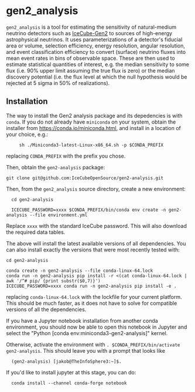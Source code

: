 # gen2_analysis

`gen2_analysis` is a tool for estimating the sensitivity of natural-medium
neutrino detectors such as [IceCube-Gen2](https://www.icecube-gen2.de/) to
sources of high-energy astrophysical neutrinos. It uses parameterizations of a
detector's fiducial area or volume, selection efficiency, energy resolution,
angular resolution, and event classification efficiency to convert (surface)
neutrino fluxes into mean event rates in bins of observable space. These are
then used to estimate statistical quantities of interest, e.g. the median
sensitivity to some flux (i.e. 90% upper limit assuming the true flux is zero)
or the median discovery potential (i.e. the flux level at which the null
hypothesis would be rejected at 5 sigma in 50% of realizations).

## Installation

The way to install the Gen2 analysis package and its depedencies is
with `conda`. If you do not already have `miniconda` on your system, obtain the
installer from https://conda.io/miniconda.html, and install in a location of
your choice, e.g.:

```
     sh ./Miniconda3-latest-Linux-x86_64.sh -p $CONDA_PREFIX
```

replacing `CONDA_PREFIX` with the prefix you chose.

Then, obtain the `gen2-analysis` package:

```
git clone git@github.com:IceCubeOpenSource/gen2-analysis.git
```

Then, from the `gen2_analysis` source directory, create a new environment:
```
  cd gen2-analysis

  ICECUBE_PASSWORD=xxxx $CONDA_PREFIX/bin/conda env create -n gen2-analysis --file environment.yml
```

Replace `xxxx` with the standard IceCube password. This will also download the required data tables.

The above will install the latest available versions of all dependencies. You can also install exactly the versions that were most recently tested with:
```
cd gen2-analysis

conda create -n gen2-analysis --file conda-linux-64.lock
conda run -n gen2-analysis pip install -r <(cat conda-linux-64.lock | awk '/^# pip/ {print substr($0,7)}')
ICECUBE_PASSWORD=xxxx conda run -n gen2-analysis pip install -e .
```
replacing `conda-linux-64.lock` with the lockfile for your current platform. This should be much faster, as it does not have to solve for compatible versions of all the dependencies.

If you have a Jupyter notebook installation from another conda environment, you should now be able to open this notebook in Jupyter and select the "Python [conda env:miniconda3-gen2-analysis]" kernel.

Otherwise, activate the environment with `. $CONDA_PREFIX/bin/activate gen2-analysis`. This should leave you with a prompt that looks like
```
  (gen2-analysis) [jakob@TheInfoSphere3:~]$.
```

If you'd like to install jupyter at this stage, you can do: 
```
  conda install --channel conda-forge notebook
```
